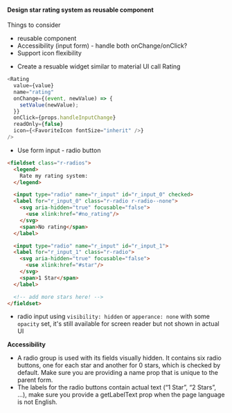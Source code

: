 #### Design star rating system as reusable component

Things to consider
* reusable component
* Accessibility (input form) - handle both onChange/onClick?
* Support icon flexibility

- Create a resuable widget similar to material UI call Rating

```js
<Rating
  value={value}
  name="rating"
  onChange={(event, newValue) => {
    setValue(newValue);
  }}
  onClick={props.handleInputChange}
  readOnly={false}
  icon={<FavoriteIcon fontSize="inherit" />}
/>
```

- Use form input - radio button

```html
<fieldset class="r-radios">
  <legend>
    Rate my rating system:
  </legend>

  <input type="radio" name="r_input" id="r_input_0" checked>
  <label for="r_input_0" class="r-radio r-radio--none">
    <svg aria-hidden="true" focusable="false">
      <use xlink:href="#no_rating"/>
    </svg>
    <span>No rating</span>
  </label>

  <input type="radio" name="r_input" id="r_input_1">
  <label for="r_input_1" class="r-radio">
    <svg aria-hidden="true" focusable="false">
      <use xlink:href="#star"/>
    </svg>
    <span>1 Star</span>
  </label>

  <!-- add more stars here! -->
</fieldset>
```

- radio input using `visibility: hidden` or `apperance: none` with some `opacity` set, it's still available for screen reader but not shown in actual UI

**Accessibility**

* A radio group is used with its fields visually hidden. It contains six radio buttons, one for each star and another for 0 stars, which is checked by default. 
Make sure you are providing a name prop that is unique to the parent form.
* The labels for the radio buttons contain actual text (“1 Star”, “2 Stars”, …), make sure you provide a getLabelText prop when the page language is not English.
